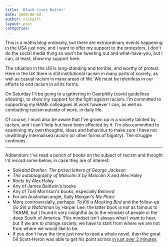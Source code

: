 ```yaml
---
title: 'Black Lives Matter'
date: 2020-06-02
author: nickgill
layout: post
categories:
---
```


This is a maths blog ordinarily, but there are extraordinary events happening in the USA just now, and I want to offer my support to the protestors. I don't do the social media thing so won't be tweeting out and what-have-you, but I can, at least, show my support here.

The situation in the US is long-standing and terrible, and worthy of protest. Here in the UK there is still institutional racism in many parts of society, as well as casual racism in many areas of life. We must be relentless in our efforts to end racism in all its forms.

On Saturday I'll be going to a gathering in Caerphilly (covid guidelines allowing), to show my support for the fight against racism. I'm committed to supporting my BAME colleagues at work however I can, as well as combatting racism outside of work, in daily life.

Of course, I must also be aware that I've grown up in a society tainted by racism, and I can't help but have been affected by it. I'm also committed to examining my own thoughts, ideas and behaviour to make sure I have not unwittingly internalised racism (or other forms of bigotry). The struggle continues.

***

Addendum: I've read a bunch of books on the subject of racism and thought I'd record some below, in case they are of interest:
 * *Soledad Brother: The prison letters of George Jackson*
 * *The autobiography of Malcolm X* by Malcolm X and Alex Haley
 * *Roots* by Alex Haley
 * Any of James Baldwin's books
 * Any of Toni Morrison's books, especially *Beloved*
 * For am Australian angle, Sally Morgan's *My Place*
 * More controversially, perhaps: *To Kill a Mocking Bird* and the follow-up *Go Set a Watchman* by Harper Lee; the latter book is not as famous to TKAMB, but I found it very insightful as to the mindset of people in the deep South of America. This mindset isn't always what I want to hear, but if we are to change society, we have to start from where we are not from where we would like to be.
 * If you don't have the time just now to read a whole novel, then the great Gil Scott-Heron was able to get his point across <a href = "https://www.youtube.com/watch?v=goh2x_G0ct4">in just over 2 minutes</a>.
